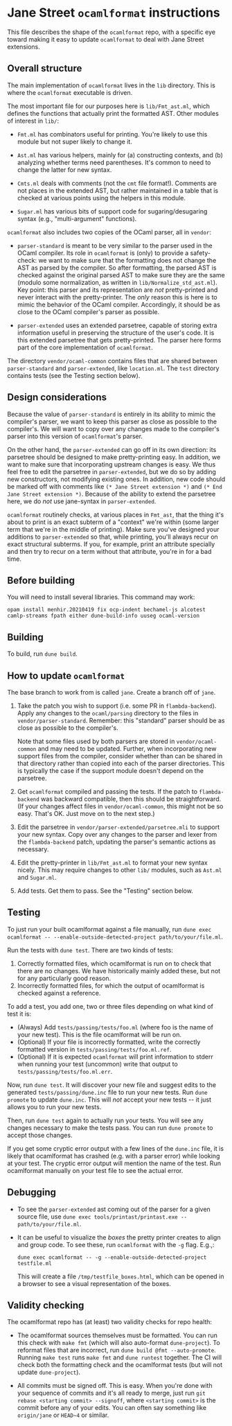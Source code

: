 Jane Street `ocamlformat` instructions
======================================

This file describes the shape of the `ocamlformat` repo, with a
specific eye toward making it easy to update `ocamlformat` to deal
with Jane Street extensions.

Overall structure
-----------------

The main implementation of `ocamlformat` lives in the `lib` directory.
This is where the `ocamlformat` executable is driven.

The most important file for our purposes here is `lib/Fmt_ast.ml`, which
defines the functions that actually print the formatted AST. Other modules
of interest in `lib/`:

* `Fmt.ml` has combinators useful for printing. You're likely to use this
  module but not super likely to change it.

* `Ast.ml` has various helpers, mainly for (a) constructing contexts, and (b)
  analyzing whether terms need parentheses. It's common to need to change the
  latter for new syntax.

* `Cmts.ml` deals with comments (not the `cmt` file format!). Comments are not
  places in the extended AST, but rather maintained in a table that is checked
  at various points using the helpers in this module.

* `Sugar.ml` has various bits of support code for sugaring/desugaring syntax
  (e.g., "multi-argument" functions).

`ocamlformat` also includes two copies of the OCaml parser, all in
`vendor`:

* `parser-standard` is meant to be very similar to the parser used in the
  OCaml compiler. Its role in `ocamlformat` is (only) to provide a safety-check:
  we want to make sure that the formatting does not change the AST as parsed by
  the compiler. So after formatting, the parsed AST is checked against the
  original parsed AST to make sure they are the same (modulo some normalization,
  as written in `lib/Normalize_std_ast.ml`). Key point: this parser and its
  representation are *not* pretty-printed and never interact with the
  pretty-printer. The *only* reason this is here is to mimic the behavior of the
  OCaml compiler. Accordingly, it should be as close to the OCaml compiler's
  parser as possible.

* `parser-extended` uses an extended parsetree, capable of storing extra
  information useful in preserving the structure of the user's code. It is this
  extended parsetree that gets pretty-printed. The parser here forms part of the
  core implementation of `ocamlformat`.

The directory `vendor/ocaml-common` contains files that are shared between
`parser-standard` and `parser-extended`, like `location.ml`.  The `test`
directory contains tests (see the Testing section below).

Design considerations
---------------------

Because the value of `parser-standard` is entirely in its ability to mimic the
compiler's parser, we want to keep this parser as close as possible to the
compiler's. We will want to copy over any changes made to the compiler's parser
into this version of `ocamlformat`'s parser.

On the other hand, the `parser-extended` can go off in its own direction: its
parsetree should be designed to make pretty-printing easy. In addition, we want
to make sure that incorporating upstream changes is easy. We thus feel free to
edit the parsetree in `parser-extended`, but we do so by adding new
constructors, not modifying existing ones. In addition, new code should be
marked off with comments like `(* Jane Street extension *)` and `(* End Jane
Street extension *)`. Because of the ability to extend the parsetree here, we do
*not* use jane-syntax in `parser-extended`.

`ocamlformat` routinely checks, at various places in `Fmt_ast`, that the thing
it's about to print is an exact subterm of a "context" we're within (some larger
term that we're in the middle of printing). Make sure you've designed your
additions to `parser-extended` so that, while printing, you'll always recur on
exact structural subterms. If you, for example, print an attribute specially
and then try to recur on a term without that attribute, you're in for a bad
time.

Before building
---------------

You will need to install several libraries. This command may work:

```
opam install menhir.20210419 fix ocp-indent bechamel-js alcotest camlp-streams fpath either dune-build-info uuseg ocaml-version
```

Building
--------

To build, run `dune build`.

How to update `ocamlformat`
---------------------------

The base branch to work from is called `jane`. Create a branch off of `jane`.

1. Take the patch you wish to support (i.e. some PR in `flambda-backend`).
   Apply any changes to the `ocaml/parsing` directory to the files in
   `vendor/parser-standard`. Remember: this "standard" parser should be as
   close as possible to the compiler's.

    Note that some files used by both parsers are stored in
   `vendor/ocaml-common` and may need to be updated.  Further, when
   incorporating new support files from the compiler, consider whether than can
   be shared in that directory rather than copied into each of the parser
   directories.  This is typically the case if the support module doesn't depend
   on the parsetree.

2. Get `ocamlformat` compiled and passing the tests. If the patch to
   `flambda-backend` was backward compatible, then this should be
   straightforward. (If your changes affect files in `vendor/ocaml-common`, this
   might not be so easy. That's OK. Just move on to the next step.)

3. Edit the parsetree in `vendor/parser-extended/parsetree.mli` to support your
   new syntax. Copy over any changes to the parser and lexer from the
   `flambda-backend` patch, updating the parser's semantic actions as necessary.

4. Edit the pretty-printer in `lib/Fmt_ast.ml` to format your new syntax nicely.
   This may require changes to other `lib/` modules, such as `Ast.ml` and
   `Sugar.ml`.

5. Add tests. Get them to pass. See the "Testing" section below.

Testing
-------

To just run your built ocamlformat against a file manually, run
`dune exec ocamlformat -- --enable-outside-detected-project path/to/your/file.ml`.

Run the tests with `dune test`. There are two kinds of tests:

1) Correctly formatted files, which ocamlformat is run on to check that there
   are no changes.  We have historically mainly added these, but not for any
   particularly good reason.
2) Incorrectly formatted files, for which the output of ocamlformat is checked
   against a reference.

To add a test, you add one, two or three files depending on what kind of test it
is:

- (Always) Add `tests/passing/tests/foo.ml` (where foo is the name of your new
  test).  This is the file ocamlformat will be run on.
- (Optional) If your file is incorrectly formatted, write the correctly
  formatted version in `tests/passing/tests/foo.ml.ref`.
- (Optional) If it is expected `ocamlformat` will print information to stderr
  when running your test (uncommon) write that output to
  `tests/passing/tests/foo.ml.err`.

Now, run `dune test`. It will discover your new file and suggest edits to
the generated `tests/passing/dune.inc` file to run your new tests. Run
`dune promote` to update `dune.inc`. This will *not* accept your new tests -- it
just allows you to run your new tests.

Then, run `dune test` again to actually run your tests. You will see any changes
necessary to make the tests pass. You can run `dune promote` to accept those
changes.

If you get some cryptic error output with a few lines of the `dune.inc` file, it
is likely that ocamlformat has crashed (e.g. with a parser error) while looking
at your test. The cryptic error output will mention the name of the test. Run
ocamlformat manually on your test file to see the actual error.

Debugging
---------

- To see the `parser-extended` ast coming out of the parser for a given source
  file, use `dune exec tools/printast/printast.exe -- path/to/your/file.ml`.

- It can be useful to visualize the _boxes_ the pretty printer creates to align
  and group code.  To see these, run `ocamlformat` with the `-g` flag.  E.g.,:

  ```
  dune exec ocamlformat -- -g --enable-outside-detected-project testfile.ml
  ```

  This will create a file `/tmp/testfile_boxes.html`, which can be opened in a
  browser to see a visual representation of the boxes.

Validity checking
-----------------

The ocamlformat repo has (at least) two validity checks for repo health:

* The ocamlformat sources themselves must be formatted. You can run this check
with `make fmt` (which will also auto-format `dune-project`).  To reformat files
that are incorrect, run `dune build @fmt --auto-promote`. Running `make test`
runs `make fmt` and `dune runtest` together.  The CI will check both the
formatting check and the ocamlformat tests (but will not update `dune-project`).

* All commits must be signed off. This is easy. When you're done with your
sequence of commits and it's all ready to merge, just run
`git rebase <starting commit> --signoff`, where `<starting commit>` is the
commit before any of your edits. You can often say something like `origin/jane`
or `HEAD~4` or similar.
